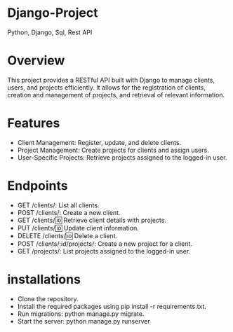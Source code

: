 # Django-Project
Python, Django, Sql, Rest API 
# Overview
This project provides a RESTful API built with Django to manage clients, users, and projects efficiently. It allows for the registration of clients, creation and management of projects, and retrieval of relevant information.
# Features
- Client Management: Register, update, and delete clients.
- Project Management: Create projects for clients and assign users.
- User-Specific Projects: Retrieve projects assigned to the logged-in user.
# Endpoints
- GET /clients/: List all clients.
- POST /clients/: Create a new client.
- GET /clients/:id: Retrieve client details with projects.
- PUT /clients/:id: Update client information.
- DELETE /clients/:id: Delete a client.
- POST /clients/:id/projects/: Create a new project for a client.
- GET /projects/: List projects assigned to the logged-in user.
# installations
- Clone the repository.
- Install the required packages using pip install -r requirements.txt.
- Run migrations: python manage.py migrate.
- Start the server: python manage.py runserver
